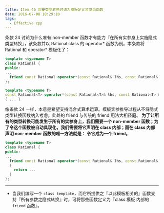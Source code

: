 ```yaml
---
title: Item 46 需要类型转换时请为模板定义非成员函数
date: 2016-07-08 10:29:10
tags:
  - Effective cpp
---
```


条款 24 讨论为什么唯有 non-member 函数才有能力『在所有实参身上实施隐式类型转换』，该条款并以 Rational class 的 operator* 函数为例。本条款将 Rational 和 operator\* 模板化了：
<!-- more -->
```cpp
template <typename T>
class Rational {
public:
...
  friend const Rational operator*(const Rational& lhs, const Rational& rhs);
};

template <typename T>
const Rational<T> operator*(const Rational<T>& lhs, const Rational<T> & rhs)
{ ... }
```

像条款 24 一样，本意是希望支持混合式算术运算。模板实参推导过程从不将隐式类型转换函数纳入考虑。此处的 friend 与传统的 friend 用法大相径庭。 **为了让所有的类型转换可能发生于所有的实参身上，我们需要一个 non-member 函数；为了令这个函数被自动具现化，我们需要将它声明在 class 内部；而在 class 内部声明 non-member 函数的唯一方法就是： 令它成为一个 friend。**



```cpp
template <typename T>
class Rational {
public:
...
  friend const Rational operator*(const Rational& lhs, const Rational& rhs)
  {
    return ...
  }
};
```


---

- 当我们编写一个 `class template`，而它所提供之『以此模板相关的』函数支持『所有参数之隐式转换』时，可将那些函数定义为『class 模板 内部的 `friend` 函数』。
